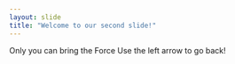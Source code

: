 ```yaml
---
layout: slide
title: "Welcome to our second slide!"
---
```

Only you can bring the Force 
Use the left arrow to go back!
